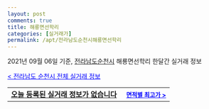 ```yaml
---
layout: post
comments: true
title: 해룡면선학리
categories: [실거래가]
permalink: /apt/전라남도순천시해룡면선학리
---
```


2021년 09월 06일 기준, <a href="/apt/전라남도순천시">전라남도순천시</a> 해룡면선학리 한달간 실거래 정보

<a style="color: blue;" href="/apt/전라남도순천시">< 전라남도 순천시 전체 실거래 정보</a>
<!---- start ---->
<table>
  <tr>
    <td colspan="4" style="font-weight: bold;"><a href="/apt/전라남도순천시해룡면선학리{name_without_space}">오늘 등록된 실거래 정보가 없습니다</a> &nbsp;&nbsp;&nbsp; <a style="color: blue; font-size: smaller;" href="/apt/전라남도순천시해룡면선학리{name_without_space}">면적별 최고가 ></a></td>
  </tr>
    
</table>
<!---- end ---->
    